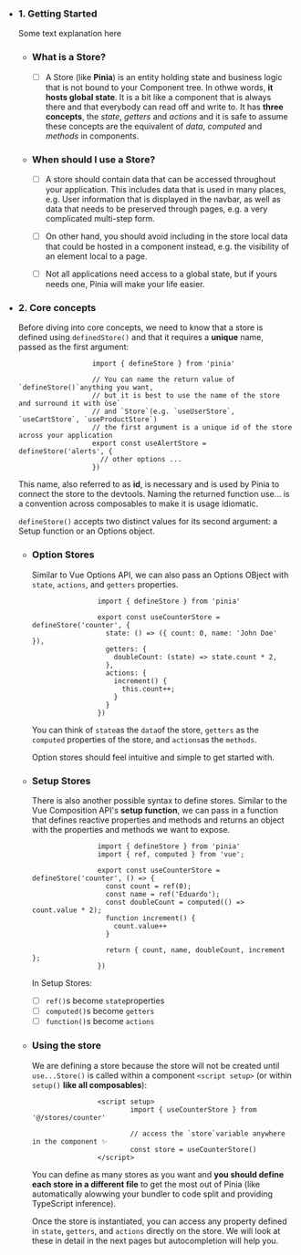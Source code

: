 - ### 1. Getting Started
        
    Some text explanation here

  - ### What is a Store?

    - [ ] A Store (like **Pinia**) is an entity holding state and business logic that is not bound to your Component tree. In othwe words, **it hosts global state**. It is a bit like a component that is always there and that everybody can read off and write to. It has **three concepts**, the *state*, *getters* and *actions* and it is safe to assume these concepts are the equivalent of *data*, *computed* and *methods* in components.

  - ### When should I use a Store?

    - [ ] A store should contain data that can be accessed throughout your application. This includes data that is used in many places, e.g. User information that is displayed in the navbar, as well as data that needs to be preserved through pages, e.g. a very complicated multi-step form.
   
    - [ ] On other hand, you should avoid including in the store local data that could be hosted in a component instead, e.g. the visibility of an element local to a page.
   
    - [ ] Not all applications need access to a global state, but if yours needs one, Pinia will make your life easier.

- ### 2. Core concepts
        
    Before diving into core concepts, we need to know that a store is defined using `definedStore()` and that it requires a **unique** name, passed as the first argument:

              
                        import { defineStore } from 'pinia'

                        // You can name the return value of `defineStore()`anything you want,
                        // but it is best to use the name of the store and surround it with ùse`
                        // and `Store`(e.g. `useUserStore`, `useCartStore`, `useProductStore`)
                        // the first argument is a unique id of the store across your application
                        export const useAlertStore = defineStore('alerts', {
                          // other options ...
                        })
  

    This name, also referred to as **id**, is necessary and is used by Pinia to connect the store to the devtools. Naming the returned function use... is a convention across composables to make it is usage idiomatic.

  `defineStore()` accepts two distinct values for its second argument: a Setup function or an Options object.


  - ### Option Stores
 
      Similar to Vue Options API, we can also pass an Options OBject with `state`, `actions`, and `getters` properties.
            
                        import { defineStore } from 'pinia'

                        export const useCounterStore = defineStore('counter', {
                          state: () => ({ count: 0, name: 'John Doe' }),
                          getters: {
                            doubleCount: (state) => state.count * 2,
                          },
                          actions: {
                            increment() {
                              this.count++;
                            }
                          }
                        })

    You can think of `state`as the `data`of the store, `getters` as the `computed` properties of the store, and `actions`as the `methods`.

    Option stores should feel intuitive and simple to get started with.


  - ### Setup Stores
 
      There is also another possible syntax to define stores. Similar to the Vue Composition API's **setup function**, we can pass in a function that defines reactive properties and methods and returns an object with the properties and methods we want to expose.
            
                        import { defineStore } from 'pinia'
                        import { ref, computed } from 'vue';

                        export const useCounterStore = defineStore('counter', () => {
                          const count = ref(0);
                          const name = ref('Eduardo');
                          const doubleCount = computed(() => count.value * 2);
                          function increment() {
                            count.value++
                          }
 
                          return { count, name, doubleCount, increment };
                        })

    In Setup Stores:

    - [ ] `ref()`s become `state`properties
    - [ ] `computed()`s become `getters`
    - [ ] `function()`s become `actions`

  - ### Using the store
 
      We are defining a store because the store will not be created until `use...Store()` is called within a component `<script setup>` (or within `setup()` **like all composables**):

                        <script setup>
                                import { useCounterStore } from '@/stores/counter'
        
                                // access the `store`variable anywhere in the component ✨
                                const store = useCounterStore()
                        </script>

      You can define as many stores as you want and **you should define each store in a different file** to get the most out of Pinia (like automatically alowwing your bundler to code split and providing TypeScript inference).

      Once the store is instantiated, you can access any property defined in `state`, `getters`, and `actions` directly on the store. We will look at these in detail in the next pages but autocompletion will help you.

